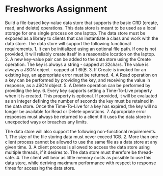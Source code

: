 # Freshworks Assignment

Build a file-based key-value data store that supports the basic CRD (create, read, and delete) operations. This data store is meant to be used as a local storage for one single process on one laptop. The data store must be exposed as a library to clients that can instantiate a class and work with the data store.
The data store will support the following functional requirements.
    1.	It can be initialized using an optional file path. If one is not provided, it will reliably create itself in a reasonable location on the laptop.
    2.	A new key-value pair can be added to the data store using the Create operation. The key is always a string - capped at 32chars. The value is always a JSON object - capped at 1 6I(B.
    3.	If Create is invoked for an existing key, an appropriate error must be returned.
    4.	A Read operation on a key can be performed by providing the key, and receiving the value in response, as a JSON object.
    5.	A Delete operation can be performed by providing the key.
    6.	Every key supports setting a Time-To-Live property when it is created. This property is optional. If provided, it will be evaluated as an integer defining the number of seconds the key must be retained in the data store. Once the Time-To-Live for a key has expired, the key will no longer be available for Read or Delete operations.
    7.	Appropriate error responses must always be returned to a client if it uses the data store in unexpected ways or breaches any limits.

The data store will also support the following non-functional requirements.
    1.	The size of the file storing data must never exceed 1GB.
    2.	More than one client process cannot be allowed to use the same file as a data store at any given time.
    3.	A client process is allowed to access the data store using multiple threads, if it desires to. The data store must therefore be thread-safe.
    4.	The client will bear as little memory costs as possible to use this data store, while deriving maximum performance with respect to response times for accessing the data store.
